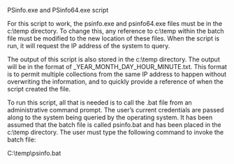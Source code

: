PSinfo.exe and PSinfo64.exe script

For this script to work, the psinfo.exe and psinfo64.exe files must be in the c:\temp
directory. To change this, any reference to c:\temp within the batch file must be modified
to the new location of these files. When the script is run, it will request the IP address of
the system to query.

The output of this script is also stored in the c:\temp directory. The output will be
in the format of <IP address>_YEAR_MONTH_DAY_HOUR_MINUTE.txt. This
format is to permit multiple collections from the same IP address to happen without
overwriting the information, and to quickly provide a reference of when the script created
the file.

To run this script, all that is needed is to call the .bat file from an administrative
command prompt. The user’s current credentials are passed along to the system being
queried by the operating system. It has been assumed that the batch file is called
psinfo.bat and has been placed in the c:\temp directory. The user must type the following
command to invoke the batch file:

C:\temp\psinfo.bat
